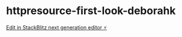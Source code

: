 # httpresource-first-look-deborahk

[Edit in StackBlitz next generation editor ⚡️](https://stackblitz.com/~/github.com/DeborahK/httpresource-first-look-deborahk)